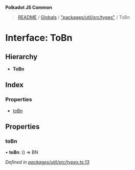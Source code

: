 **Polkadot JS Common**

> [README](../README.md) / [Globals](../globals.md) / ["packages/util/src/types"](../modules/_packages_util_src_types_.md) / ToBn

# Interface: ToBn

## Hierarchy

* **ToBn**

## Index

### Properties

* [toBn](_packages_util_src_types_.tobn.md#tobn)

## Properties

### toBn

•  **toBn**: () => BN

*Defined in [packages/util/src/types.ts:13](https://github.com/polkadot-js/common/blob/c366e637/packages/util/src/types.ts#L13)*
